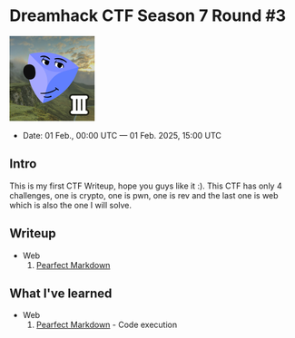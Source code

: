 # Dreamhack CTF Season 7 Round #3
![](https://raw.githubusercontent.com/vodanh1903/CTF-Writeups/refs/heads/main/Dreamhack-CTF-Season-7-Round-3/images/banner.png)
- Date: 01 Feb., 00:00 UTC — 01 Feb. 2025, 15:00 UTC

## Intro
This is my first CTF Writeup, hope you guys like it :).
This CTF has only 4 challenges, one is crypto, one is pwn, one is rev and the last one is web which is also the one I will solve.

## Writeup
- Web
    1. [Pearfect Markdown](https://vodanh1903.github.io/archives/Dreamhack-CTF-Season-7-Round-3/Web/Pearfect-Markdown/)

## What I've learned
- Web
    1. [Pearfect Markdown](https://vodanh1903.github.io/archives/Dreamhack-CTF-Season-7-Round-3/Web/Pearfect-Markdown/) - Code execution